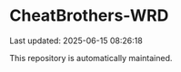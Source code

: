 # CheatBrothers-WRD

Last updated: 2025-06-15 08:26:18

This repository is automatically maintained.
